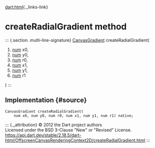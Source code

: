 [dart:html](../../dart-html/dart-html-library){._links-link}

createRadialGradient method
===========================

::: {.section .multi-line-signature}
[CanvasGradient](../canvasgradient-class) createRadialGradient(

1.  [num](../../dart-core/num-class) x0,
2.  [num](../../dart-core/num-class) y0,
3.  [num](../../dart-core/num-class) r0,
4.  [num](../../dart-core/num-class) x1,
5.  [num](../../dart-core/num-class) y1,
6.  [num](../../dart-core/num-class) r1

)
:::

Implementation {#source}
--------------

``` {.language-dart data-language="dart"}
CanvasGradient createRadialGradient(
    num x0, num y0, num r0, num x1, num y1, num r1) native;
```

::: {._attribution}
© 2012 the Dart project authors\
Licensed under the BSD 3-Clause \"New\" or \"Revised\" License.\
<https://api.dart.dev/stable/2.18.5/dart-html/OffscreenCanvasRenderingContext2D/createRadialGradient.html>
:::
